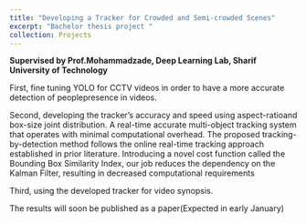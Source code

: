 ```yaml
---
title: "Developing a Tracker for Crowded and Semi-crowded Scenes"
excerpt: "Bachelor thesis project "
collection: Projects
---
```

<b>Supervised by Prof.Mohammadzade, Deep Learning Lab, Sharif University of Technology </b>

First, fine tuning YOLO for CCTV videos in order to have a more accurate detection of peoplepresence in videos.

Second, developing the tracker’s accuracy and speed using aspect-ratioand box-size joint distribution. A real-time accurate multi-object tracking system that operates with minimal computational overhead. The proposed tracking-by-detection method follows the online real-time tracking approach established in prior literature. Introducing a novel cost function called the Bounding Box Similarity Index, our job reduces the dependency on the Kalman Filter, resulting in decreased computational requirements

Third, using the developed tracker for video synopsis.


The results will soon be published as a paper(Expected in early January)
